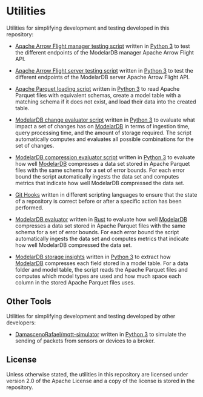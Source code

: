 # Utilities
Utilities for simplifying development and testing developed in this repository:

- [Apache Arrow Flight manager testing script](Apache-Arrow-Flight-Tester/manager.py) written in
  [Python 3](https://www.python.org/) to test the different endpoints of the ModelarDB manager Apache Arrow Flight API.

- [Apache Arrow Flight server testing script](Apache-Arrow-Flight-Tester/server.py) written in
  [Python 3](https://www.python.org/) to test the different endpoints of the ModelarDB server Apache Arrow Flight API.

- [Apache Parquet loading script](Apache-Parquet-Loader) written in [Python 3](https://www.python.org/) to read Apache
  Parquet files with equivalent schemas, create a model table with a matching schema if it does not exist, and load
  their data into the created table.

- [ModelarDB change evaluator script](Evaluate-ModelarDB-Changes) written in [Python 3](https://www.python.org/) to
  evaluate what impact a set of changes has on [ModelarDB](https://github.com/ModelarData/ModelarDB-RS) in terms of
  ingestion time, query processing time, and the amount of storage required. The script automatically computes and
  evaluates all possible combinations for the set of changes.

- [ModelarDB compression evaluator script](Evaluate-ModelarDB-Compression) written in [Python 3](https://www.python.org/)
  to evaluate how well [ModelarDB](https://github.com/ModelarData/ModelarDB-RS) compresses a data set stored in Apache
  Parquet files with the same schema for a set of error bounds. For each error bound the script automatically ingests
  the data set and computes metrics that indicate how well ModelarDB compressed the data set.

- [Git Hooks](Git-Hooks) written in different scripting languages to ensure that the state of a repository is correct
  before or after a specific action has been performed.

- [ModelarDB evaluator](ModelarDB-Evaluator) written in [Rust](https://www.rust-lang.org/) to evaluate how well
  [ModelarDB](https://github.com/ModelarData/ModelarDB-RS) compresses a data set stored in Apache Parquet files with the
  same schema for a set of error bounds. For each error bound the script automatically ingests the data set and computes
  metrics that indicate how well ModelarDB compressed the data set.

- [ModelarDB storage insights](ModelarDB-Storage-Insights) written in [Python 3](https://www.python.org/) to extract how
  [ModelarDB](https://github.com/ModelarData/ModelarDB-RS) compresses each field stored in a model table. For a data
  folder and model table, the script reads the Apache Parquet files and computes which model types are used and how much
  space each column in the stored Apache Parquet files uses.

## Other Tools
Utilities for simplifying development and testing developed by other developers:

- [DamascenoRafael/mqtt-simulator](https://github.com/DamascenoRafael/mqtt-simulator) written in 
  [Python 3](https://www.python.org/) to simulate the sending of packets from sensors or devices to a broker.

## License
Unless otherwise stated, the utilities in this repository are licensed under version 2.0 of the Apache License and a
copy of the license is stored in the repository.
